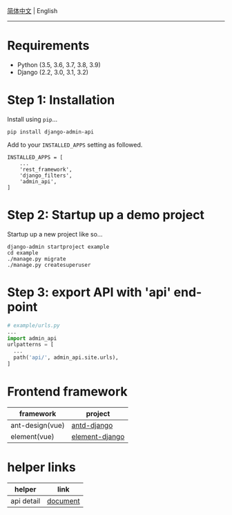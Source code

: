 [简体中文](./README.md) | English

----

# Requirements

* Python (3.5, 3.6, 3.7, 3.8, 3.9)
* Django (2.2, 3.0, 3.1, 3.2)

# Step 1: Installation

Install using `pip`...

    pip install django-admin-api

Add  to your `INSTALLED_APPS` setting as followed.

    INSTALLED_APPS = [
        ...
        'rest_framework',
        'django_filters',
        'admin_api',
    ]

# Step 2: Startup up a demo project

Startup up a new project like so...

    django-admin startproject example
    cd example
    ./manage.py migrate
    ./manage.py createsuperuser

# Step 3: export API with 'api' end-point

```python
# example/urls.py
...
import admin_api
urlpatterns = [
  ...
  path('api/', admin_api.site.urls),
]
```

# Frontend framework

framework | project
---|---
ant-design(vue) | [antd-django](https://github.com/django-extend/antd-django.git)
element(vue) | [element-django](https://github.com/django-extend/element-django.git)

# helper links

helper | link
---|---
api detail | [document](api.md)

